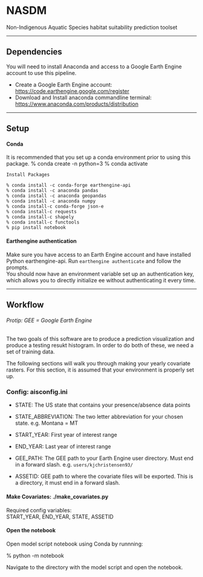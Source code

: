 # NASDM
Non-Indigenous Aquatic Species habitat suitability prediction toolset

---

## Dependencies
You will need to install Anaconda and access to a Google Earth Engine account to use this pipeline.

* Create a Google Earth Engine account: https://code.earthengine.google.com/register
* Download and Install anaconda commandline terminal:
https://www.anaconda.com/products/distribution

---
## Setup 
#### Conda
It is recommended that you set up a conda environment prior to using this package.
% conda create -n <NAME> python=3 
% conda activate <NAME>
```
Install Packages

% conda install -c conda-forge earthengine-api
% conda install -c anaconda pandas
% conda install -c anaconda geopandas
% conda install -c anaconda numpy
% conda install-c conda-forge json-e
% conda install-c requests
% conda install-c shapely
% conda install-c functools
% pip install notebook
```

#### Earthengine authentication
Make sure you have access to an Earth Engine account and have installed Python earthengine-api. 
Run `earthengine authenticate` and follow the prompts.\
You should now have an environment variable set up an authentication key, which allows you to directly initialize ee without authenticating it every time.

---

## Workflow

###### Protip: GEE = Google Earth Engine

The two goals of this software are to produce a prediction visualization and produce a testing resukt histogram.
In order to do both of these, we need a set of training data. 

The following sections will walk you through making your yearly covariate rasters.
For this section, it is assumed that your environment is properly set up.

### Config: aisconfig.ini
* STATE: The US state that contains your presence/absence data points
* STATE_ABBREVIATION: The two letter abbreviation for your chosen state. e.g. Montana = MT
* START_YEAR: First year of interest range
* END_YEAR: Last year of interest range

* GEE_PATH: The GEE path to your Earth Engine user directory. Must end in a forward slash. e.g. `users/kjchristensen93/`
* ASSETID: GEE path to where the covariate files will be exported. This is a directory, it must end in a forward slash.

#### Make Covariates: ./make_covariates.py
Required config variables:\
START_YEAR, END_YEAR, STATE, ASSETID

#### Open the notebook
Open model script notebook using Conda by runnning:

% python -m notebook

Navigate to the directory with the model script and open the notebook.




